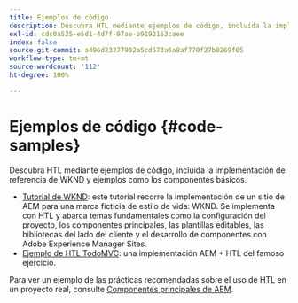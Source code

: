 ```yaml
---
title: Ejemplos de código
description: Descubra HTL mediante ejemplos de código, incluida la implementación de referencia de WKND y ejemplos como los componentes básicos.
exl-id: cdc0a525-e5d1-4d7f-97ae-b9192163caee
index: false
source-git-commit: a496d23277902a5cd573a6a8af770f27b0269f05
workflow-type: tm+mt
source-wordcount: '112'
ht-degree: 100%

---
```



# Ejemplos de código {#code-samples}

Descubra HTL mediante ejemplos de código, incluida la implementación de referencia de WKND y ejemplos como los componentes básicos.

* [Tutorial de WKND](https://experienceleague.adobe.com/es/docs/experience-manager-learn/getting-started-wknd-tutorial-develop/overview): este tutorial recorre la implementación de un sitio de AEM para una marca ficticia de estilo de vida: WKND. Se implementa con HTL y abarca temas fundamentales como la configuración del proyecto, los componentes principales, las plantillas editables, las bibliotecas del lado del cliente y el desarrollo de componentes con Adobe Experience Manager Sites.
* [Ejemplo de HTL TodoMVC](https://github.com/Adobe-Marketing-Cloud/aem-htl-sample-todomvc): una implementación AEM + HTL del famoso ejercicio.

Para ver un ejemplo de las prácticas recomendadas sobre el uso de HTL en un proyecto real, consulte [Componentes principales de AEM](https://experienceleague.adobe.com/es/docs/experience-manager-core-components/using/introduction).
